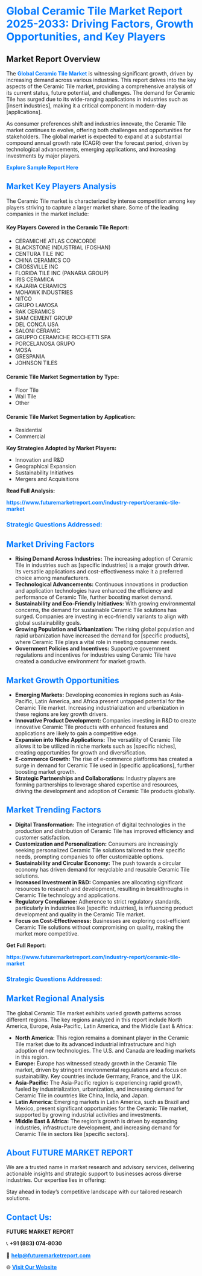 <h1 style="color: #007BFF;">Global Ceramic Tile Market Report 2025-2033: Driving Factors, Growth Opportunities, and Key Players</h1>

<section id="overview">
<h2>Market Report Overview</h2>
<p>The <a href="https://www.futuremarketreport.com/industry-report/ceramic-tile-market" style="color: #007BFF; text-decoration: none;"><strong>Global Ceramic Tile Market</strong></a> is witnessing significant growth, driven by increasing demand across various industries. This report delves into the key aspects of the Ceramic Tile market, providing a comprehensive analysis of its current status, future potential, and challenges. The demand for Ceramic Tile has surged due to its wide-ranging applications in industries such as [insert industries], making it a critical component in modern-day [applications].</p>
<p>As consumer preferences shift and industries innovate, the Ceramic Tile market continues to evolve, offering both challenges and opportunities for stakeholders. The global market is expected to expand at a substantial compound annual growth rate (CAGR) over the forecast period, driven by technological advancements, emerging applications, and increasing investments by major players.</p>
</section>

<section id="overview">
<p><a href="https://www.futuremarketreport.com/request-sample/reportId=105889" style="color: #007BFF; text-decoration: none;"><strong>Explore Sample Report Here</strong></a></p>
</section>

<section id="key-players">
<h2 style="color: #007BFF;">Market Key Players Analysis</h2>
<p>The Ceramic Tile market is characterized by intense competition among key players striving to capture a larger market share. Some of the leading companies in the market include:</p>
<h4>Key Players Covered in the Ceramic Tile Report:</h4>
<ul><li>CERAMICHE ATLAS CONCORDE</li><li>BLACKSTONE INDUSTRIAL (FOSHAN)</li><li>CENTURA TILE INC</li><li>CHINA CERAMICS CO</li><li>CROSSVILLE INC</li><li>FLORIDA TILE INC (PANARIA GROUP)</li><li>IRIS CERAMICA</li><li>KAJARIA CERAMICS</li><li>MOHAWK INDUSTRIES</li><li>NITCO</li><li>GRUPO LAMOSA</li><li>RAK CERAMICS</li><li>SIAM CEMENT GROUP</li><li>DEL CONCA USA</li><li>SALONI CERAMIC</li><li>GRUPPO CERAMICHE RICCHETTI SPA</li><li>PORCELANOSA GRUPO</li><li>MOSA</li><li>GRESPANIA</li><li>JOHNSON TILES</li></ul>
<h4>Ceramic Tile Market Segmentation by Type:</h4>
<ul><li>Floor Tile</li><li>Wall Tile</li><li>Other</li></ul>

<h4>Ceramic Tile Market Segmentation by Application:</h4>
<ul><li>Residential</li><li>Commercial</li></ul>
<p><strong>Key Strategies Adopted by Market Players:</strong></p>
<ul>
<li>Innovation and R&D</li>
<li>Geographical Expansion</li>
<li>Sustainability Initiatives</li>
<li>Mergers and Acquisitions</li>
</ul>
</section>

<section>
<p><strong>Read Full Analysis: </strong></p><a href="https://www.futuremarketreport.com/industry-report/ceramic-tile-market" style="color: #007BFF; text-decoration: none;"><strong>https://www.futuremarketreport.com/industry-report/ceramic-tile-market</strong></a>
<h3 style="color: #007BFF;">Strategic Questions Addressed:</h3>
</section>

<section id="driving-factors">
<h2 style="color: #007BFF;">Market Driving Factors</h2>
<ul>
<li><strong>Rising Demand Across Industries:</strong> The increasing adoption of Ceramic Tile in industries such as [specific industries] is a major growth driver. Its versatile applications and cost-effectiveness make it a preferred choice among manufacturers.</li>
<li><strong>Technological Advancements:</strong> Continuous innovations in production and application technologies have enhanced the efficiency and performance of Ceramic Tile, further boosting market demand.</li>
<li><strong>Sustainability and Eco-Friendly Initiatives:</strong> With growing environmental concerns, the demand for sustainable Ceramic Tile solutions has surged. Companies are investing in eco-friendly variants to align with global sustainability goals.</li>
<li><strong>Growing Population and Urbanization:</strong> The rising global population and rapid urbanization have increased the demand for [specific products], where Ceramic Tile plays a vital role in meeting consumer needs.</li>
<li><strong>Government Policies and Incentives:</strong> Supportive government regulations and incentives for industries using Ceramic Tile have created a conducive environment for market growth.</li>
</ul>
</section>

<section id="growth-opportunities">
<h2 style="color: #007BFF;">Market Growth Opportunities</h2>
<ul>
<li><strong>Emerging Markets:</strong> Developing economies in regions such as Asia-Pacific, Latin America, and Africa present untapped potential for the Ceramic Tile market. Increasing industrialization and urbanization in these regions are key growth drivers.</li>
<li><strong>Innovative Product Development:</strong> Companies investing in R&D to create innovative Ceramic Tile products with enhanced features and applications are likely to gain a competitive edge.</li>
<li><strong>Expansion into Niche Applications:</strong> The versatility of Ceramic Tile allows it to be utilized in niche markets such as [specific niches], creating opportunities for growth and diversification.</li>
<li><strong>E-commerce Growth:</strong> The rise of e-commerce platforms has created a surge in demand for Ceramic Tile used in [specific applications], further boosting market growth.</li>
<li><strong>Strategic Partnerships and Collaborations:</strong> Industry players are forming partnerships to leverage shared expertise and resources, driving the development and adoption of Ceramic Tile products globally.</li>
</ul>
</section>

<section id="trending-factors">
<h2 style="color: #007BFF;">Market Trending Factors</h2>
<ul>
<li><strong>Digital Transformation:</strong> The integration of digital technologies in the production and distribution of Ceramic Tile has improved efficiency and customer satisfaction.</li>
<li><strong>Customization and Personalization:</strong> Consumers are increasingly seeking personalized Ceramic Tile solutions tailored to their specific needs, prompting companies to offer customizable options.</li>
<li><strong>Sustainability and Circular Economy:</strong> The push towards a circular economy has driven demand for recyclable and reusable Ceramic Tile solutions.</li>
<li><strong>Increased Investment in R&D:</strong> Companies are allocating significant resources to research and development, resulting in breakthroughs in Ceramic Tile technology and applications.</li>
<li><strong>Regulatory Compliance:</strong> Adherence to strict regulatory standards, particularly in industries like [specific industries], is influencing product development and quality in the Ceramic Tile market.</li>
<li><strong>Focus on Cost-Effectiveness:</strong> Businesses are exploring cost-efficient Ceramic Tile solutions without compromising on quality, making the market more competitive.</li>
</ul>
</section>

<section>
<p><strong>Get Full Report: </strong></p><a href="https://www.futuremarketreport.com/industry-report/ceramic-tile-market" style="color: #007BFF; text-decoration: none;"><strong>https://www.futuremarketreport.com/industry-report/ceramic-tile-market</strong></a>
<h3 style="color: #007BFF;">Strategic Questions Addressed:</h3>
</section>


<section id="regional-analysis">
<h2 style="color: #007BFF;">Market Regional Analysis</h2>
<p>The global Ceramic Tile market exhibits varied growth patterns across different regions. The key regions analyzed in this report include North America, Europe, Asia-Pacific, Latin America, and the Middle East & Africa:</p>
<ul>
<li><strong>North America:</strong> This region remains a dominant player in the Ceramic Tile market due to its advanced industrial infrastructure and high adoption of new technologies. The U.S. and Canada are leading markets in this region.</li>
<li><strong>Europe:</strong> Europe has witnessed steady growth in the Ceramic Tile market, driven by stringent environmental regulations and a focus on sustainability. Key countries include Germany, France, and the U.K.</li>
<li><strong>Asia-Pacific:</strong> The Asia-Pacific region is experiencing rapid growth, fueled by industrialization, urbanization, and increasing demand for Ceramic Tile in countries like China, India, and Japan.</li>
<li><strong>Latin America:</strong> Emerging markets in Latin America, such as Brazil and Mexico, present significant opportunities for the Ceramic Tile market, supported by growing industrial activities and investments.</li>
<li><strong>Middle East & Africa:</strong> The region’s growth is driven by expanding industries, infrastructure development, and increasing demand for Ceramic Tile in sectors like [specific sectors].</li>
</ul>
</section>

<footer>
<h2 style="color: #007BFF;">About FUTURE MARKET REPORT</h2>
<p>We are a trusted name in market research and advisory services, delivering actionable insights and strategic support to businesses across diverse industries. Our expertise lies in offering:</p>

<p>Stay ahead in today’s competitive landscape with our tailored research solutions.</p>

<h2 style="color: #007BFF;">Contact Us:</h2>
<p><strong>FUTURE MARKET REPORT</strong></p>
<p>📞 <strong>+91 (883) 074-8030</strong></p>
<p>📧 <strong><a href="mailto:help@futuremarketreport.com" style="color: #007BFF;">help@futuremarketreport.com</a></strong></p>
<p>🌐 <strong><a href="https://www.futuremarketreport.com/" style="color: #007BFF;">Visit Our Website</a></strong></p>
</footer>